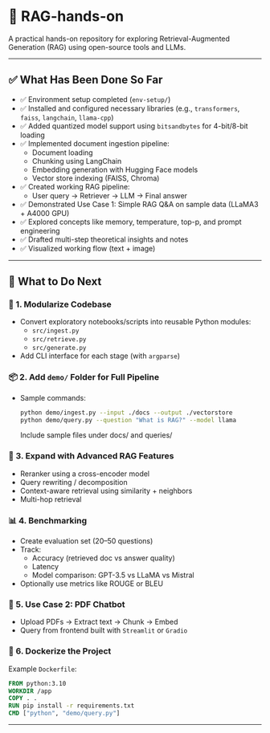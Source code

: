 # 🧠 RAG-hands-on

A practical hands-on repository for exploring Retrieval-Augmented Generation (RAG) using open-source tools and LLMs.

---

## ✅ What Has Been Done So Far

- ✅ Environment setup completed (`env-setup/`)
- ✅ Installed and configured necessary libraries (e.g., `transformers`, `faiss`, `langchain`, `llama-cpp`)
- ✅ Added quantized model support using `bitsandbytes` for 4-bit/8-bit loading
- ✅ Implemented document ingestion pipeline:
  - Document loading
  - Chunking using LangChain
  - Embedding generation with Hugging Face models
  - Vector store indexing (FAISS, Chroma)
- ✅ Created working RAG pipeline:
  - User query → Retriever → LLM → Final answer
- ✅ Demonstrated Use Case 1: Simple RAG Q&A on sample data (LLaMA3 + A4000 GPU)
- ✅ Explored concepts like memory, temperature, top-p, and prompt engineering
- ✅ Drafted multi-step theoretical insights and notes
- ✅ Visualized working flow (text + image)

---

## 🧭 What to Do Next

### 🔧 1. Modularize Codebase

- Convert exploratory notebooks/scripts into reusable Python modules:
  - `src/ingest.py`
  - `src/retrieve.py`
  - `src/generate.py`
- Add CLI interface for each stage (with `argparse`)

### 📦 2. Add `demo/` Folder for Full Pipeline

- Sample commands:
  ```bash
  python demo/ingest.py --input ./docs --output ./vectorstore
  python demo/query.py --question "What is RAG?" --model llama
  ```
  
  Include sample files under docs/ and queries/


### 🤖 3. Expand with Advanced RAG Features
- Reranker using a cross-encoder model
- Query rewriting / decomposition
- Context-aware retrieval using similarity + neighbors
- Multi-hop retrieval

### 📊 4. Benchmarking
-	Create evaluation set (20–50 questions)
-	Track:
  	- Accuracy (retrieved doc vs answer quality)
  	- Latency
	- Model comparison: GPT-3.5 vs LLaMA vs Mistral
- Optionally use metrics like ROUGE or BLEU

### 🧪 5. Use Case 2: PDF Chatbot

- Upload PDFs → Extract text → Chunk → Embed
- Query from frontend built with `Streamlit` or `Gradio`


### 🐳 6. Dockerize the Project

Example `Dockerfile`:

```dockerfile
FROM python:3.10
WORKDIR /app
COPY . .
RUN pip install -r requirements.txt
CMD ["python", "demo/query.py"]
```

---
